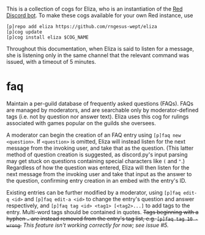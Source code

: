 This is a collection of cogs for Eliza, who is an instantiation of the [Red
Discord bot](https://github.com/Cog-Creators/Red-DiscordBot). To make these cogs available for your own Red instance, use

    [p]repo add eliza https://github.com/rngesus-wept/eliza
    [p]cog update
    [p]cog install eliza $COG_NAME

Throughout this documentation, when Eliza is said to listen for a message, she
is listening only in the same channel that the relevant command was issued, with
a timeout of 5 minutes.


# **faq**

Maintain a per-guild database of frequently asked questions (FAQs). FAQs are
managed by moderators, and are searchable only by moderator-defined tags (i.e.
not by question nor answer text). Eliza uses this cog for rulings associated
with games popular on the guilds she oversees.

A moderator can begin the creation of an FAQ entry using `[p]faq new <question>`.
If `<question>` is omitted, Eliza will instead listen for the next message from
the invoking user, and take that as the question. (This latter method of
question creation is suggested, as discord.py's input parsing may get stuck on
questions containing special characters like `(` and `"`.) Regardless of how the
question was entered, Eliza will then listen for the next message from the
invoking user and take that input as the answer to the question, confirming
entry creation in an embed with the entry's ID.

Existing entries can be further modified by a moderator, using `[p]faq edit-q
<id>` and `[p]faq edit-a <id>` to change the entry's question and answer
respectively, and `[p]faq tag <id> <tag1> [<tag2>...]` to add tags to the entry.
Multi-word tags should be contained in quotes.
<del>Tags beginning with a hyphen `-` are instead removed from the entry's tag list, e.g. `[p]faq tag 10 -wrong`.</del>
*This feature isn't working correctly for now; see issue #5.*
